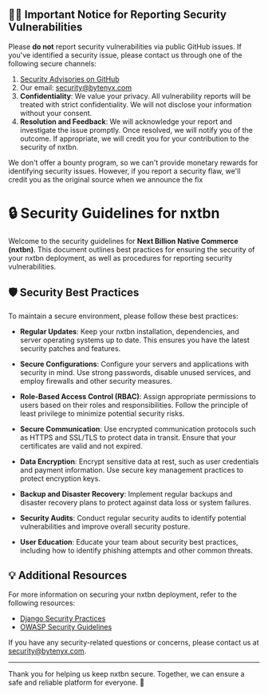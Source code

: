 ## 🕵️‍♂️ Important Notice for Reporting Security Vulnerabilities
Please **do not** report security vulnerabilities via public GitHub issues. If you've identified a security issue, please contact us through one of the following secure channels:

1. [Security Advisories on GitHub](https://github.com/nxtbn-com/nxtbn/security/advisories)
2. Our email: [security@bytenyx.com](mailto:security@bytenyx.com)
3. **Confidentiality**: We value your privacy. All vulnerability reports will be treated with strict confidentiality. We will not disclose your information without your consent.
4. **Resolution and Feedback**: We will acknowledge your report and investigate the issue promptly. Once resolved, we will notify you of the outcome. If appropriate, we will credit you for your contribution to the security of nxtbn.


We don't offer a bounty program, so we can't provide monetary rewards for identifying security issues. However, if you report a security flaw, we'll credit you as the original source when we announce the fix

# 🔒 Security Guidelines for nxtbn

Welcome to the security guidelines for **Next Billion Native Commerce (nxtbn)**. This document outlines best practices for ensuring the security of your nxtbn deployment, as well as procedures for reporting security vulnerabilities.

## 🛡️ Security Best Practices
To maintain a secure environment, please follow these best practices:

- **Regular Updates**: Keep your nxtbn installation, dependencies, and server operating systems up to date. This ensures you have the latest security patches and features.

- **Secure Configurations**: Configure your servers and applications with security in mind. Use strong passwords, disable unused services, and employ firewalls and other security measures.

- **Role-Based Access Control (RBAC)**: Assign appropriate permissions to users based on their roles and responsibilities. Follow the principle of least privilege to minimize potential security risks.

- **Secure Communication**: Use encrypted communication protocols such as HTTPS and SSL/TLS to protect data in transit. Ensure that your certificates are valid and not expired.

- **Data Encryption**: Encrypt sensitive data at rest, such as user credentials and payment information. Use secure key management practices to protect encryption keys.

- **Backup and Disaster Recovery**: Implement regular backups and disaster recovery plans to protect against data loss or system failures.

- **Security Audits**: Conduct regular security audits to identify potential vulnerabilities and improve overall security posture.

- **User Education**: Educate your team about security best practices, including how to identify phishing attempts and other common threats.



## 💡 Additional Resources
For more information on securing your nxtbn deployment, refer to the following resources:

- [Django Security Practices](https://docs.djangoproject.com/en/stable/topics/security/)
- [OWASP Security Guidelines](https://owasp.org/)

If you have any security-related questions or concerns, please contact us at [security@bytenyx.com](mailto:security@bytenyx.com).

---

Thank you for helping us keep nxtbn secure. Together, we can ensure a safe and reliable platform for everyone. 🔐
